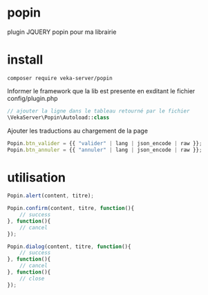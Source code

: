 # popin
plugin JQUERY popin pour ma librairie

# install

```
composer require veka-server/popin
```

Informer le framework que la lib est presente en exditant le fichier config/plugin.php
```php
// ajouter la ligne dans le tableau retourné par le fichier
\VekaServer\Popin\Autoload::class
```

Ajouter les traductions au chargement de la page
```js
Popin.btn_valider = {{ "valider" | lang | json_encode | raw }};
Popin.btn_annuler = {{ "annuler" | lang | json_encode | raw }};
```
# utilisation
```js
Popin.alert(content, titre);

Popin.confirm(content, titre, function(){
    // success
}, function(){
    // cancel
});

Popin.dialog(content, titre, function(){
    // success
}, function(){
    // cancel
}, function(){
    // close 
});
```
